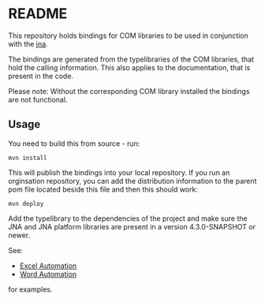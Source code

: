 README
======

This repository holds bindings for COM libraries to be used in conjunction
with the [jna](https://github.com/java-native-access/jna).

The bindings are generated from the typelibraries of the COM libraries, that
hold the calling information. This also applies to the documentation, that is
present in the code.

Please note: Without the corresponding COM library installed the bindings are
not functional.

Usage
-----

You need to build this from source - run:

```
mvn install
```

This will publish the bindings into your local repository. If you run an
orginsation repository, you can add the distribution information to the parent
pom file located beside this file and then this should work:

```
mvn deploy
```

Add the typelibrary to the dependencies of the project and make sure the JNA
and JNA platform libraries are present in a version 4.3.0-SNAPSHOT or newer.

See:

 * [Excel Automation](https://github.com/java-native-access/jna/blob/master/contrib/msoffice/src/com/sun/jna/platform/win32/COM/util/office/Excelautomation_KB_219151_Mod.java)
 * [Word Automation](https://github.com/java-native-access/jna/blob/master/contrib/msoffice/src/com/sun/jna/platform/win32/COM/util/office/Wordautomation_KB_313193_Mod.java)

for examples.
